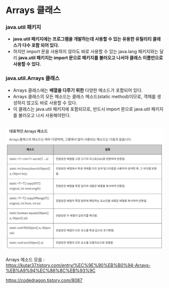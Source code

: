 # Arrays 클래스
### java.util 패키지
- **java.util 패키지에는 프로그램을 개발하는데 사용할 수 있는 유용한 유틸리티 클래스가 다수 포함 되어 있다.**
- 하지만 import 문을 사용하지 않아도 바로 사용할 수 있는 java.lang 패키지와는 달리 **java.util 패키지는 import 문으로 패키지를 불러오고 나서야 클래스 이름만으로 사용할 수 있다.**

### java.util.Arrays 클래스
- Arrays 클래스에는 **배열을 다루기 위한** 다양한 메소드가 포함되어 있다.
- Arrays 클래스의 모든 메소드는 클래스 메소드(static method)이므로, 객체를 생성하지 않고도 바로 사용할 수 있다.
- 이 클래스는 java.util 패키지에 포함되므로, 반드시 import 문으로 java.util 패키지를 불러오고 나서 사용해야한다.

![Arrays](img/Arrays.png)
---
Arrays 메소드 모음 :   
https://kutar37.tistory.com/entry/%EC%9E%90%EB%B0%94-Arrays-%EB%A9%94%EC%86%8C%EB%93%9C

https://codedragon.tistory.com/8087